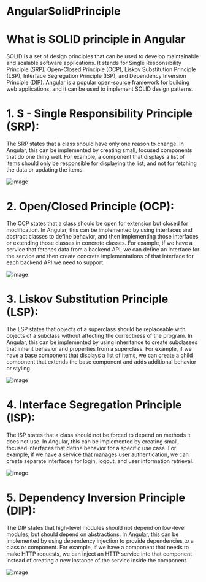 # AngularSolidPrinciple


# What is SOLID principle in Angular

SOLID is a set of design principles that can be used to develop maintainable and scalable software applications. It stands for Single Responsibility Principle (SRP), Open-Closed Principle (OCP), Liskov Substitution Principle (LSP), Interface Segregation Principle (ISP), and Dependency Inversion Principle (DIP). Angular is a popular open-source framework for building web applications, and it can be used to implement SOLID design patterns.

# 1. S - Single Responsibility Principle (SRP):

The SRP states that a class should have only one reason to change. In Angular, this can be implemented by creating small, focused components that do one thing well. For example, a component that displays a list of items should only be responsible for displaying the list, and not for fetching the data or updating the items.


![image](https://github.com/user-attachments/assets/643f9ad9-3064-401b-81ba-36692881c6eb)


# 2. Open/Closed Principle (OCP):

The OCP states that a class should be open for extension but closed for modification. In Angular, this can be implemented by using interfaces and abstract classes to define behavior, and then implementing those interfaces or extending those classes in concrete classes. For example, if we have a service that fetches data from a backend API, we can define an interface for the service and then create concrete implementations of that interface for each backend API we need to support.

![image](https://github.com/user-attachments/assets/004282a6-8dad-4a37-8685-bb08d12675b1)



# 3. Liskov Substitution Principle (LSP):

The LSP states that objects of a superclass should be replaceable with objects of a subclass without affecting the correctness of the program. In Angular, this can be implemented by using inheritance to create subclasses that inherit behavior and properties from a superclass. For example, if we have a base component that displays a list of items, we can create a child component that extends the base component and adds additional behavior or styling.

![image](https://github.com/user-attachments/assets/304f385b-9b7e-4d27-8880-2ec2a9664144)

# 4. Interface Segregation Principle (ISP):

The ISP states that a class should not be forced to depend on methods it does not use. In Angular, this can be implemented by creating small, focused interfaces that define behavior for a specific use case. For example, if we have a service that manages user authentication, we can create separate interfaces for login, logout, and user information retrieval.

![image](https://github.com/user-attachments/assets/01d2c88b-ef39-4078-981b-277caa612a3e)


# 5. Dependency Inversion Principle (DIP):

The DIP states that high-level modules should not depend on low-level modules, but should depend on abstractions. In Angular, this can be implemented by using dependency injection to provide dependencies to a class or component. For example, if we have a component that needs to make HTTP requests, we can inject an HTTP service into that component instead of creating a new instance of the service inside the component.

![image](https://github.com/user-attachments/assets/7078f868-fe01-437e-8e4a-1a80cb737279)
